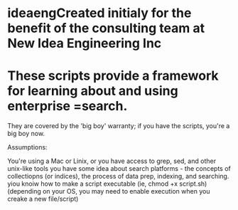 # ideaengCreated initialy for the benefit of the consulting team at New Idea Engineering Inc
# These scripts provide a framework for learning about and using enterprise =search.

They are covered by the 'big boy' warranty; if you have the scripts, you're a big boy now.

Assumptions:

You're using a Mac or Linix, or you have access to grep, sed, and other unix-like tools
you have some idea about search platforms - the concepts of collectiopns (or indices), the
process of data prep, indexing, and searching.
yiou knoiw how to make a script executable (ie, chmod +x script.sh) (depending on your OS, you may need to enable execution when you creake a new file/script)
